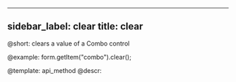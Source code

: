 
---
sidebar_label: clear
title: clear
---          

@short: clears a value of a Combo control





@example:
form.getItem("combo").clear();


@template: api_method
@descr:


